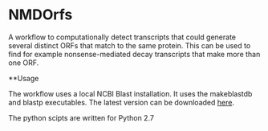 # NMDOrfs
A workflow to computationally detect transcripts that could generate several distinct ORFs that match to the same protein. This can be used to find for example nonsense-mediated decay transcripts that make more than one ORF.

**Usage 

The workflow uses a local NCBI Blast installation. It uses the makeblastdb and blastp executables. The latest version can be downloaded [here](https://blast.ncbi.nlm.nih.gov/Blast.cgi).

The python scipts are written for Python 2.7

